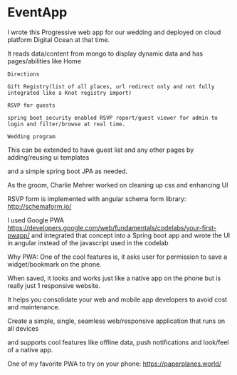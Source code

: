 # EventApp
I wrote this Progressive web app for our wedding and deployed on cloud platform Digital Ocean at that time. 

It reads data/content from mongo to display dynamic data and has pages/abilities like 
  Home
  
    Directions

    Gift Registry(list of all places, url redirect only and not fully integrated like a Knot registry import)

    RSVP for guests

    spring boot security enabled RSVP report/guest viewer for admin to login and filter/browse at real time.

    Wedding program
  
  
This can be extended to have guest list and any other pages by adding/reusing ui templates 

and a simple spring boot JPA as needed. 

As the groom, Charlie Mehrer worked on cleaning up css and enhancing UI

RSVP form is implemented with angular schema form library: http://schemaform.io/

I used Google PWA https://developers.google.com/web/fundamentals/codelabs/your-first-pwapp/ and integrated that concept into a Spring boot app and wrote the UI in angular instead of the javascript used in the codelab


Why PWA: One of the cool features is, it asks user for permission to save a widget/bookmark on the phone. 

When saved, it looks and works just like a native app on the phone but is really just 1 responsive website. 

It helps you consolidate your web and mobile app developers to avoid cost and maintenance. 

Create a simple, single, seamless web/responsive application that runs on all devices

and supports cool features like offline data, push notifications and look/feel of a native app.

One of my favorite PWA to try on your phone: https://paperplanes.world/
